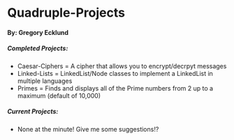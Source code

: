 # Quadruple-Projects

#### By: Gregory Ecklund

##### Completed Projects:

 - Caesar-Ciphers = A cipher that allows you to encrypt/decrpyt messages
 - Linked-Lists = LinkedList/Node classes to implement a LinkedList in multiple languages
 - Primes = Finds and displays all of the Prime numbers from 2 up to a maximum (default of 10,000)

##### Current Projects:

 - None at the minute! Give me some suggestions!?